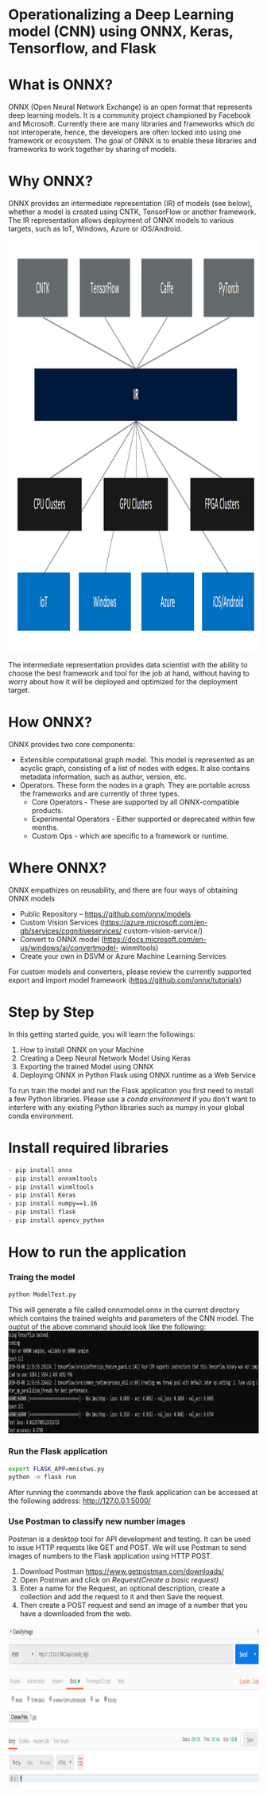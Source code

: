 # Operationalizing a Deep Learning model (CNN) using ONNX, Keras, Tensorflow, and Flask

# What is ONNX?

ONNX (Open Neural Network Exchange) is an open format that represents deep learning models. It is a community project championed by Facebook and Microsoft. Currently there are many libraries and frameworks which do not interoperate, hence, the developers are often locked into using one framework or ecosystem. The goal of ONNX is to enable these libraries and frameworks to work together by sharing of models.

# Why ONNX?

ONNX provides an intermediate representation (IR) of models (see below), whether a model is created using CNTK, TensorFlow or another framework. The IR representation allows deployment of ONNX models to various targets, such as IoT, Windows, Azure or iOS/Android.

<img src="images/onnxgraph.png" alt="onnxgraph" width="1363" height="829"/>

The intermediate representation provides data scientist with the ability to choose the best framework and tool for the job at hand, without having to worry about how it will be deployed and optimized for the deployment target.

# How ONNX?

ONNX provides two core components:
- Extensible computational graph model. This model is represented as an acyclic graph, consisting of a list of nodes with edges. It also contains metadata information,
such as author, version, etc.
- Operators. These form the nodes in a graph. They are portable across the frameworks and are currently of three types.
  - Core Operators - These are supported by all ONNX-compatible products.
  - Experimental Operators - Either supported or deprecated within few months.
  - Custom Ops - which are specific to a framework or runtime.

# Where ONNX?
ONNX empathizes on reusability, and there are four ways of obtaining ONNX models
- Public Repository – https://github.com/onnx/models
- Custom Vision Services (https://azure.microsoft.com/en-gb/services/cognitiveservices/
custom-vision-service/)
- Convert to ONNX model (https://docs.microsoft.com/en-us/windows/ai/convertmodel-
winmltools)
- Create your own in DSVM or Azure Machine Learning Services

For custom models and converters, please review the currently supported export and import model framework (https://github.com/onnx/tutorials)

# Step by Step

In this getting started guide, you will learn the followings:
1. How to install ONNX on your Machine
2. Creating a Deep Neural Network Model Using Keras
3. Exporting the trained Model using ONNX
4. Deploying ONNX in Python Flask using ONNX runtime as a Web Service

To run train the model and run the Flask application you first need to install a few Python libraries. Please use a *conda environment* if you don't want to interfere with any existing Python libraries such as numpy in your global conda environment. 

# Install required libraries
```bash
- pip install onnx
- pip install onnxmltools
- pip install winmltools
- pip install Keras
- pip install numpy==1.16
- pip install flask
- pip install opencv_python
```

# How to run the application


### Traing the model

```bash
python ModelTest.py
```

This will generate a file called onnxmodel.onnx in the current directory which contains the trained weights and parameters of the CNN model.
The ouptut of the above command should look like the following:
<img src="images/trainresult.png" alt="trainresult" width="1144" height="206"/>

### Run the Flask application

```bash
export FLASK_APP=mnistws.py
python -m flask run
```
After running the commands above the flask application can be accessed at the following address: http://127.0.0.1:5000/

### Use Postman to classify new number images

Postman is a desktop tool for API development and testing. It can be used to issue HTTP requests like GET and POST. We will use Postman to send images of numbers to the Flask application using HTTP POST.

1. Download Postman https://www.getpostman.com/downloads/
2. Open Postman and click on *Request(Create a basic request)*
3. Enter a name for the Request, an optional description, create a collection and add the request to it and then Save the request.
4. Then create a POST request and send an image of a number that you have a downloaded from the web. 

<img src="images/classifydigit.png" alt="classifydigit" width="1068" height="327"/>